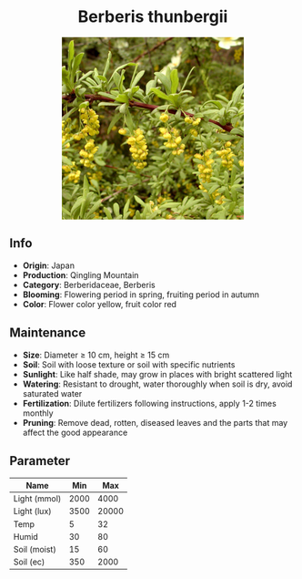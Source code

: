 <h1 align='center'>Berberis thunbergii</h1>
<p align="center">
    <img 
        align='center'
        width='320'
        src="../images/berberis thunbergii.png" 
        alt='Berberis thunbergii' />
</p>

## Info

 - **Origin**: Japan
 - **Production**: Qingling Mountain
 - **Category**: Berberidaceae, Berberis
 - **Blooming**: Flowering period in spring, fruiting period in autumn
 - **Color**: Flower color yellow, fruit color red

## Maintenance

 - **Size**: Diameter ≥ 10 cm, height ≥ 15 cm
 - **Soil**: Soil with loose texture or soil with specific nutrients
 - **Sunlight**: Like half shade, may grow in places with bright scattered light
 - **Watering**: Resistant to drought, water thoroughly when soil is dry, avoid saturated water
 - **Fertilization**: Dilute fertilizers following instructions, apply 1-2 times monthly
 - **Pruning**: Remove dead, rotten, diseased leaves and the parts that may affect the good appearance

## Parameter

| Name         | Min  | Max   |
|--------------|------|-------|
| Light (mmol) | 2000 | 4000  |
| Light (lux)  | 3500 | 20000 |
| Temp         | 5    | 32    |
| Humid        | 30   | 80    |
| Soil (moist) | 15   | 60    |
| Soil (ec)    | 350  | 2000  |